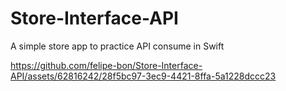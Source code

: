# Store-Interface-API
A simple store app to practice API consume in Swift


https://github.com/felipe-bon/Store-Interface-API/assets/62816242/28f5bc97-3ec9-4421-8ffa-5a1228dccc23

